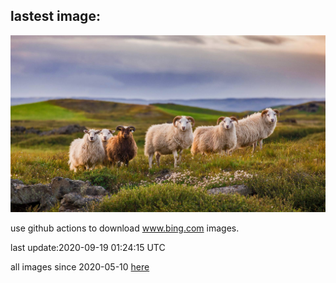## lastest image:
![](images/IcelandicRettir.jpg)

use github actions to download www.bing.com images.

last update:2020-09-19 01:24:15 UTC

all images since 2020-05-10 [here](https://github.com/counter2015/bing-daily-images/tree/master/images) 
